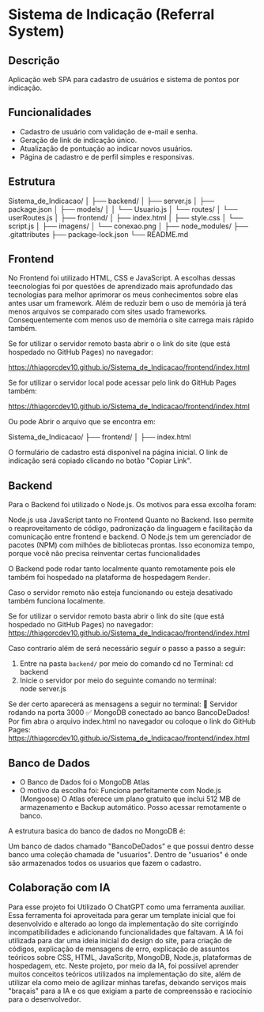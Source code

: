 # Sistema de Indicação (Referral System)

## Descrição
Aplicação web SPA para cadastro de usuários e sistema de pontos por indicação.

## Funcionalidades
- Cadastro de usuário com validação de e-mail e senha.
- Geração de link de indicação único.
- Atualização de pontuação ao indicar novos usuários.
- Página de cadastro e de perfil simples e responsivas.

## Estrutura
Sistema_de_Indicacao/
│
├── backend/
│   ├── server.js
│   ├── package.json
│   ├── models/
│   │   └── Usuario.js
│   └── routes/
│       └── userRoutes.js
│
├── frontend/
│   ├── index.html
│   ├── style.css
│   └── script.js
│
├── imagens/
│   └── conexao.png
│
├── node_modules/
├── .gitattributes
├── package-lock.json
└── README.md

## Frontend

No Frontend foi utilizado HTML, CSS e JavaScript. A escolhas dessas teecnologias foi por questões de aprendizado mais aprofundado das tecnologias para melhor aprimorar os meus conhecimentos sobre elas antes usar um framework. Além de reduzir bem o uso de memória já terá menos arquivos se comparado com sites usado frameworks. Consequentemente com menos uso de memória o site carrega mais rápido também.

Se for utilizar o servidor remoto basta abrir o o link do site (que está hospedado no GitHub Pages) no navegador:

https://thiagorcdev10.github.io/Sistema_de_Indicacao/frontend/index.html

Se for utilizar o servidor local pode acessar pelo link do GitHub Pages também:

https://thiagorcdev10.github.io/Sistema_de_Indicacao/frontend/index.html 

Ou pode Abrir o arquivo que se encontra em:

Sistema_de_Indicacao/
├── frontend/
│ ├── index.html

O formulário de cadastro está disponível na página inicial.
O link de indicação será copiado clicando no botão "Copiar Link".

## Backend

Para o Backend foi utilizado o Node.js. Os motivos para essa excolha foram:

Node.js usa JavaScript tanto no Frontend Quanto no Backend. Isso permite o reaproveitamento de código, padronização da linguagem e facilitação da comunicação entre frontend e backend.
O Node.js tem um gerenciador de pacotes (NPM) com milhões de bibliotecas prontas. Isso economiza tempo, porque você não precisa reinventar certas funcionalidades

O Backend pode rodar tanto localmente quanto remotamente pois ele também foi hospedado na plataforma de hospedagem `Render`.

Caso o servidor remoto não esteja funcionando ou esteja desativado também funciona localmente.

Se for utilizar o servidor remoto basta abrir o link do site (que está hospedado no GitHub Pages) no navegador:
https://thiagorcdev10.github.io/Sistema_de_Indicacao/frontend/index.html

Caso contrario além de será necessário seguir o passo a passo a seguir:

1. Entre na pasta `backend/` por meio do comando cd no Terminal:
    cd backend
2. Inicie o servidor por meio do seguinte comando no terminal:  
    node server.js

Se der certo aparecerá as mensagens a seguir no terminal: 
🚀 Servidor rodando na porta 3000
✅ MongoDB conectado ao banco BancoDeDados!
Por fim abra o arquivo index.html no navegador ou coloque o link do GitHub Pages:
https://thiagorcdev10.github.io/Sistema_de_Indicacao/frontend/index.html 

## Banco de Dados
- O Banco de Dados foi o MongoDB Atlas
- O motivo da escolha foi:
    Funciona perfeitamente com Node.js (Mongoose)
    O Atlas oferece um plano gratuito que inclui 512 MB de armazenamento e Backup automático.
    Posso acessar remotamente o banco.

A estrutura basica do banco de dados no MongoDB é:

Um banco de dados chamado "BancoDeDados" e que possui dentro desse banco uma coleção chamada de "usuarios". Dentro de "usuarios" é onde são armazenados todos os usuarios que fazem o cadastro.

## Colaboração com IA
Para esse projeto foi Utilizado O ChatGPT como uma ferramenta auxiliar. Essa ferramenta foi aproveitada para gerar um template inicial que foi desenvolvido e alterado ao longo da implementação do site corrigindo incompatibilidades e adicionando funcionalidades que faltavam. 
A IA foi utilizada para dar uma ideia inicial do design do site, para criação de códigos, explicação de mensagens de erro, explicação de assuntos teóricos sobre CSS, HTML, JavaScritp, MongoDB, Node.js, plataformas de hospedagem, etc.
Neste projeto, por meio da IA, foi possiível aprender muitos conceitos teóricos utilizados na implementação do site, além de utilizar ela como meio de agilizar minhas tarefas, deixando serviços mais "braçais" para a IA e os que exigiam a parte de compreenssão e raciocínio para o desenvolvedor.

